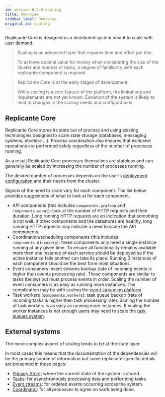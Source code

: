 ```yaml
---
id: version-0.2.0-scaling
title: Overview
sidebar_label: Overview
original_id: scaling
---
```


Replicante Core is designed as a distributed system meant to scale with user demand.

<blockquote class="info">

Scaling is an advanced topic that requires time and effort put into.

To achieve optimal value for money when considering the size of the cluster and number of tasks,
a degree of familiarity with each replicante component is required.

</blockquote>

<blockquote class="warning">

Replicante Core is at the early stages of development.

While scaling is a core feature of the platform, the limitations and requirements are not yet known.
Evolution of the system is likely to lead to changes in the scaling needs and configurations.

</blockquote>


## Replicante Core
Replicante Core stores its state out of process and using existing technologies
designed to scale state storage (databases, messaging systems, etcetera ...).
Process coordination also ensures that exclusive operations are performed safely
regardless of the number of processes running.

As a result Replicante Core processes themselves are stateless and can generally
be scaled by increasing the number of processes running.

The desired number of processes depends on the user's
[deployment configuration](admin-flexible-deployment.md) and their needs from the cluster.

Signals of the need to scale vary for each component.
The list below provides suggestions of what to look at for each component.

  * API components (this includes `components.grafana` and `components.webui`):
      look at the number of HTTP requests and their duration.
      Long running HTTP requests are an indication that something is not well.
      If other components and the datastores are healthy, long running HTTP requests may indicate
      a need to scale the API components.
  * Coordination/scheduling components (this includes `components.discovery`):
      these components only need a single instance running at any given time.
      To ensure all functionality remains available more then one instance of each service
      should be deployed so if the active instance fails another can take its place.
      Running 3 instances of each component should be the best form most situations.
  * Event consumers:
      event streams backup (rate of incoming events is higher then events processing rate).
      These components are similar to tasks (below) but must process events in order.
      Scaling the number of event consumers is as easy as running more instances.
      The complication may be with scaling the [event streaming platform](scaling-events.md).
  * Task workers (`components.workers`):
      task queue backup (rate of incoming tasks is higher then task processing rate).
      Scaling the number of task workers is as easy as running more instances.
      If scaling the worker instances is not enough users may need to scale the
      [task queues system](scaling-tasks.md).


## External systems
The more complex aspect of scaling tends to be at the state layer.

In most cases this means that the documentation of the dependencies will be the primary
source of information but some replicante-specific details are presented in these pages:

  * [Primary Store](scaling-store.md): where the current state of the system is stored.
  * [Tasks](scaling-tasks.md): for asynchronously processing data and performing tasks.
  * [Event streams](scaling-events.md): for ordered events occurring across the system.
  * [Coordinator](scaling-coordinator.md): for all processes to agree on work being done.
